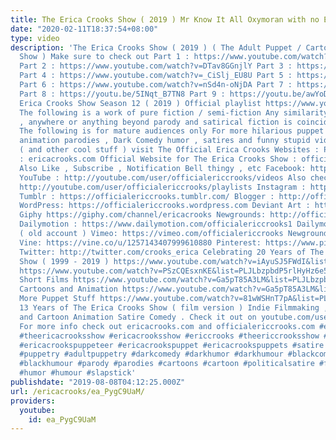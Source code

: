 ```yaml
---
title: The Erica Crooks Show ( 2019 ) Mr Know It All Oxymoran with no Empathy
date: "2020-02-11T18:37:54+08:00"
type: video
description: 'The Erica Crooks Show ( 2019 ) ( The Adult Puppet / Cartoon Sketch Comedy
  Show ) Make sure to check out Part 1 : https://www.youtube.com/watch?v=e8eOzMdOAb4
  Part 2 : https://www.youtube.com/watch?v=DTav8GGnjlY Part 3 : https://www.youtube.com/watch?v=UJVKypdbpH0
  Part 4 : https://www.youtube.com/watch?v=_CiSlj_EU8U Part 5 : https://www.youtube.com/watch?v=-Wu9kOAXrq4
  Part 6 : https://www.youtube.com/watch?v=nSd4n-oNjDA Part 7 : https://www.youtube.com/watch?v=nnbyW2pYNLs
  Part 8 : https://youtu.be/5INqt_B7TN8 Part 9 : https://youtu.be/awYoD2PhhgQ The
  Erica Crooks Show Season 12 ( 2019 ) Official playlist https://www.youtube.com/watch?v=nF8wQelL7v8&list=PLJLbzpbdP5rnUKThHcB-xN62u98B4CLP_
  The following is a work of pure fiction / semi-fiction Any similarity to anyone
  , anywhere or anything beyond parody and satirical fiction is coincidental and unintentional
  The following is for mature audiences only For more hilarious puppet and cartoon
  animation parodies , Dark Comedy humor , satires and funny stupid videos for adults
  ( and other cool stuff ) visit The Official Erica Crooks Websites : Personal Website
  : ericacrooks.com Official Website for The Erica Crooks Show : officialericcrooks.com
  Also Like , Subscribe , Notification Bell thingy , etc Facebook: http://facebook.com/officialericcrooks
  YouTube : http://youtube.com/user/officialericcrooks/videos Also check out the playlists
  http://youtube.com/user/officialericcrooks/playlists Instagram : http://Instagram.com/officialericcrooks/
  Tumblr : https://officialericcrooks.tumblr.com/ Blogger : http://officialericcrooks.blogspot.com/
  WordPress: https://officialericcrooks.wordpress.com Deviant Art : https://www.deviantart.com/officialericcrooks
  Giphy https://giphy.com/channel/ericacrooks Newgrounds: http://officialericcrooks.newgrounds.com/follow
  Dailymotion : https://www.dailymotion.com/officialericcrooks1 Dailymotion : http://www.dailymotion.com/user/officialericcrooks/1
  ( old account ) Vimeo: https://vimeo.com/officialericcrooks Newgrounds: http://officialericcrooks.newgrounds.com
  Vine: https://vine.co/u/1257143407999610880 Pinterest: https://www.pinterest.com/officialec1/
  Twitter: http://twitter.com/crooks_erica Celebrating 20 Years of The Erica Crooks
  Show ( 1999 - 2019 ) https://www.youtube.com/watch?v=iAyuSJ5FWdI&list=PLJLbzpbdP5rlZadbTcja_61CDqfMZdngC
  https://www.youtube.com/watch?v=PSzCQEsxnKE&list=PLJLbzpbdP5rlHyHz6e50XDk6UuQ5mi_8R
  Short Films https://www.youtube.com/watch?v=Ga5pT85A3LM&list=PLJLbzpbdP5rnQ4F0a9BOFEZ0OvvSK_ygK
  Cartoons and Animation https://www.youtube.com/watch?v=Ga5pT85A3LM&list=PLJLbzpbdP5rm3Uof6NGtpgWsClgkO2wDT
  More Puppet Stuff https://www.youtube.com/watch?v=81wWSHnT7pA&list=PLJLbzpbdP5rk29aoKHfNFv_8g5gTSYRqq
  13 Years of The Erica Crooks Show ( film version ) Indie Filmmaking , Adult Puppetry
  and Cartoon Animation Satire Comedy . Check it out on youtube.com/users/officialericcrooks/videos
  For more info check out ericacrooks.com and officialericcrooks.com #ericacrooks
  #theericacrooksshow #ericacrooksshow #ericcrooks #theericcrooksshow #ericcrooksshow
  #ericacrookspuppeteer #ericacrookspuppet #ericacrookspuppets #satire #puppet #puppets
  #puppetry #adultpuppetry #darkcomedy #darkhumor #darkhumour #blackcomedy #blackhumor
  #blackhumour #parody #parodies #cartoons #cartoon #politicalsatire #funny #comedy
  #humor #humour #slapstick'
publishdate: "2019-08-08T04:12:25.000Z"
url: /ericacrooks/ea_PygC9UaM/
providers:
  youtube:
    id: ea_PygC9UaM
---
```

